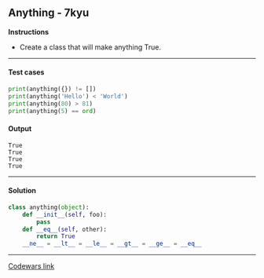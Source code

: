 ## Anything - 7kyu

**Instructions**

- Create a class that will make anything True.

---

#### Test cases

```python
print(anything({}) != [])
print(anything('Hello') < 'World')
print(anything(80) > 81)
print(anything(5) == ord)
```

#### Output
```
True
True
True
True
```

---

#### Solution

```python
class anything(object):
    def __init__(self, foo):
        pass
    def __eq__(self, other):
        return True
    __ne__ = __lt__ = __le__ = __gt__ = __ge__ = __eq__
```

---

[Codewars link](https://www.codewars.com/kata/557d9e4d155e2dbf050000aa)
